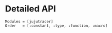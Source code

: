 # Detailed API

```@autodocs
Modules = [jujutracer]
Order   = [:constant, :type, :function, :macro]
```